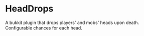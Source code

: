 # HeadDrops
A bukkit plugin that drops players' and mobs' heads upon death. 
Configurable chances for each head.
